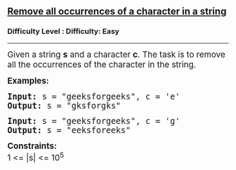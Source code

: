 <h2><a href="https://www.geeksforgeeks.org/problems/remove-all-occurrences-of-a-character-in-a-string/1">Remove all occurrences of a character in a string</a></h2><h3>Difficulty Level : Difficulty: Easy</h3><hr><div class="problems_problem_content__Xm_eO"><p><span style="box-sizing: border-box; margin: 0px; padding: 0px; border: 0px; vertical-align: baseline; font-size: 14pt;">Given a string <strong>s</strong> and a character <strong>c</strong>. The task is to remove all the occurrences of the character in the string.</span></p>
<p><strong><span style="box-sizing: border-box; margin: 0px; padding: 0px; border: 0px; vertical-align: baseline; font-size: 14pt;">Examples:</span></strong></p>
<pre><strong><span style="box-sizing: border-box; margin: 0px; padding: 0px; border: 0px; vertical-align: baseline; font-size: 14pt;">Input:&nbsp;</span></strong><span style="box-sizing: border-box; margin: 0px; padding: 0px; border: 0px; vertical-align: baseline; font-size: 14pt;">s = "geeksforgeeks", c = 'e'<br><strong>Output: </strong>s = "gksforgks"</span></pre>
<pre><span style="box-sizing: border-box; margin: 0px; padding: 0px; border: 0px; vertical-align: baseline; font-size: 14pt;"><strong>Input:</strong> s = "geeksforgeeks", c = 'g'<br><strong>Output:</strong> s = "eeksforeeks"</span></pre>
<p><strong><span style="box-sizing: border-box; margin: 0px; padding: 0px; border: 0px; vertical-align: baseline; font-size: 14pt;">Constraints:<br></span></strong><span style="box-sizing: border-box; margin: 0px; padding: 0px; border: 0px; vertical-align: baseline; font-size: 14pt;">1 &lt;= |s| &lt;= 10</span><span style="box-sizing: border-box; margin: 0px; padding: 0px; border: 0px; vertical-align: baseline; font-size: 14pt;"><sup>5</sup></span></p></div>